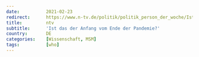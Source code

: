 ```yaml
---
date:          2021-02-23
redirect:      https://www.n-tv.de/politik/politik_person_der_woche/Ist-das-der-Anfang-vom-Ende-der-Pandemie-article22380150.html
title:         ntv
subtitle:      'Ist das der Anfang vom Ende der Pandemie?'
country:       DE
categories:    [Wissenschaft, MSM]
tags:          [who]
---
```


